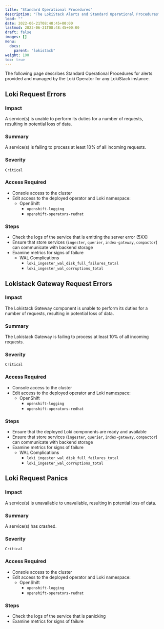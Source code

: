 ```yaml
---
title: "Standard Operational Procedures"
description: "The LokiStack Alerts and Standard Operational Procedures"
lead: ""
date: 2022-06-21T08:48:45+00:00
lastmod: 2022-06-21T08:48:45+00:00
draft: false
images: []
menu:
  docs:
    parent: "lokistack"
weight: 100
toc: true
---
```


The following page describes Standard Operational Procedures for alerts provided and managed by the Loki Operator for any LokiStack instance.

## Loki Request Errors

### Impact

A service(s) is unable to perform its duties for a number of requests, resulting in potential loss of data.

### Summary

A service(s) is failing to process at least 10% of all incoming requests.

### Severity

`Critical`

### Access Required

- Console access to the cluster
- Edit access to the deployed operator and Loki namespace:
  - OpenShift
    - `openshift-logging`
    - `openshift-operators-redhat`

### Steps

- Check the logs of the service that is emitting the server error (5XX)
- Ensure that store services (`ingester`, `querier`, `index-gateway`, `compactor`) can communicate with backend storage
- Examine metrics for signs of failure
  - WAL Complications
    - `loki_ingester_wal_disk_full_failures_total`
    - `loki_ingester_wal_corruptions_total`

## Lokistack Gateway Request Errors

### Impact

The Lokistack Gateway component is unable to perform its duties for a number of requests, resulting in potential loss of data.

### Summary

The Lokistack Gateway is failing to process at least 10% of all incoming requests.

### Severity

`Critical`

### Access Required

- Console access to the cluster
- Edit access to the deployed operator and Loki namespace:
  - OpenShift
    - `openshift-logging`
    - `openshift-operators-redhat`

### Steps

- Ensure that the deployed Loki components are ready and available
- Ensure that store services (`ingester`, `querier`, `index-gateway`, `compactor`) can communicate with backend storage
- Examine metrics for signs of failure
  - WAL Complications
    - `loki_ingester_wal_disk_full_failures_total`
    - `loki_ingester_wal_corruptions_total`

## Loki Request Panics

### Impact

A service(s) is unavailable to unavailable, resulting in potential loss of data.

### Summary

A service(s) has crashed.

### Severity

`Critical`

### Access Required

- Console access to the cluster
- Edit access to the deployed operator and Loki namespace:
  - OpenShift
    - `openshift-logging`
    - `openshift-operators-redhat`

### Steps

- Check the logs of the service that is panicking
- Examine metrics for signs of failure
